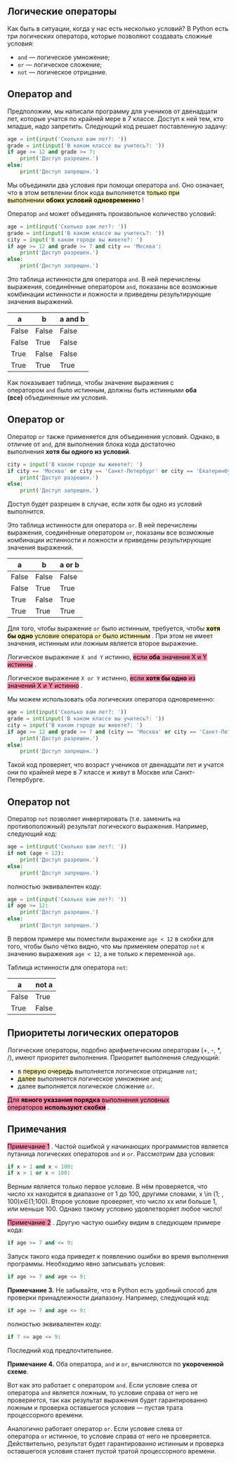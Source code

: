 ## Логические операторы

Как быть в ситуации, когда у нас есть несколько условий? В Python есть три логических оператора, которые позволяют создавать сложные условия:

-   `and` — логическое умножение;
-   `or` — логическое сложение;
-   `not` — логическое отрицание.

## Оператор and

Предположим, мы написали программу для учеников от двенадцати лет, которые учатся по крайней мере в 7 классе. Доступ к ней тем, кто младше, надо запретить. Следующий код решает поставленную задачу:

```python
age = int(input('Сколько вам лет?: '))
grade = int(input('В каком классе вы учитесь?: '))
if age >= 12 and grade >= 7:
    print('Доступ разрешен.')
else:
    print('Доступ запрещен.')
```

Мы объединили два условия при помощи оператора `and`. Оно означает, что в этом ветвлении блок кода выполняется <mark style="background: #FFF3A3A6;">только при выполнении **обоих условий** **одновременно**</mark> !

Оператор `and` может объединять произвольное количество условий:

```python
age = int(input('Сколько вам лет?: '))
grade = int(input('В каком классе вы учитесь?: '))
city = input('В каком городе вы живете?: ')
if age >= 12 and grade >= 7 and city == 'Москва':
    print('Доступ разрешен.')
else:
    print('Доступ запрещен.')
```

Это таблица истинности для оператора `and`. В ней перечислены выражения, соединённые оператором `and`, показаны все возможные комбинации истинности и ложности и приведены результирующие значения выражений.

| a     | b     | a and b |
| ----- | ----- | ------- |
| False | False | False   |
| False | True  | False   |
| True  | False | False   |
| True  | True  | True    |

Как показывает таблица, чтобы значение выражения с оператором `and` было истинным, должны быть истинными **оба (все)** объединенные им условия.

## Оператор or

Оператор `or` также применяется для объединения условий. Однако, в отличие от `and`, для выполнения блока кода достаточно выполнения **хотя бы одного из условий**.

```python
city = input('В каком городе вы живете?: ')
if city == 'Москва' or city == 'Санкт-Петербург' or city == 'Екатеринбург':
    print('Доступ разрешен.')
else:
    print('Доступ запрещен.')
```

Доступ будет разрешен в случае, если хотя бы одно из условий выполнится.

Это таблица истинности для оператора `or`. В ней перечислены выражения, соединённые оператором `or`, показаны все возможные комбинации истинности и ложности и приведены результирующие значения выражений.

| a     | b     | a or b |
| ----- | ----- | ------ |
| False | False | False  |
| False | True  | True   |
| True  | False | True   |
| True  | True  | True   |

Для того, чтобы выражение `or` было истинным, требуется, чтобы <mark style="background: #FFF3A3A6;">**хотя бы одно** условие оператора `or` было истинным</mark> . При этом не имеет значения, истинным или ложным является второе выражение.

Логическое выражение `X and Y` истинно, <mark style="background: #FF5582A6;">если **оба** значения X и Y истинны</mark> .

Логическое выражение `X or Y` истинно, <mark style="background: #FF5582A6;">если **хотя бы одно** из значений X и Y истинно</mark> .

Мы можем использовать оба логических оператора одновременно:

```python
age = int(input('Сколько вам лет?: '))
grade = int(input('В каком классе вы учитесь?: '))
city = input('В каком городе вы живете?: ')
if age >= 12 and grade >= 7 and (city == 'Москва' or city == 'Санкт-Петербург'):
    print('Доступ разрешен.')
else:
    print('Доступ запрещен.')
```

Такой код проверяет, что возраст учеников от двенадцати лет и учатся они по крайней мере в 7 классе и живут в Москве или Санкт-Петербурге.

## Оператор not

Оператор `not` позволяет инвертировать (т.е. заменить на противоположный) результат логического выражения. Например, следующий код:

```python
age = int(input('Сколько вам лет?: '))
if not (age < 12):
    print('Доступ разрешен.')
else:
    print('Доступ запрещен.')
```

полностью эквивалентен коду:

```python
age = int(input('Сколько вам лет?: '))
if age >= 12:
    print('Доступ разрешен.')
else:
    print('Доступ запрещен.')
```

В первом примере мы поместили выражение `age < 12` в скобки для того, чтобы было чётко видно, что мы применяем оператор `not` к значению выражения `age < 12`, а не только к переменной `age`.

Таблица истинности для оператора `not`:

| a     | not a |
| ----- | ----- |
| False | True  |
| True  | False |

## Приоритеты логических операторов

Логические операторы, подобно арифметическим операторам (+, -, *, /), имеют приоритет выполнения. Приоритет выполнения следующий:

-   в <mark style="background: #FFF3A3A6;">первую очередь</mark> выполняется логическое отрицание `not`;
-   <mark style="background: #FFF3A3A6;">далее</mark> выполняется логическое умножение `and`;
-   далее выполняется логическое сложение `or`.

<mark style="background: #FF5582A6;">Для **явного указания порядка** выполнения условных операторов **используют скобки**</mark> .

## Примечания

<mark style="background: #FF5582A6;">Примечание 1</mark> . Частой ошибкой у начинающих программистов является путаница логических операторов `and` и `or`. Рассмотрим два условия:

```python
if x > 1 and x < 100:
if x > 1 or x < 100:
```

Верным является только первое условие. В нём проверяется, что число xx находится в диапазоне от 1 до 100, другими словами, x \in (1; \, 100)x∈(1;100). Второе условие проверяет, что число xx или больше 1, или меньше 100. Однако такому условию удовлетворяет любое число!

<mark style="background: #FF5582A6;">Примечание 2</mark> . Другую частую ошибку видим в следующем примере кода:

```python
if age >= 7 and <= 9:
```

Запуск такого кода приведет к появлению ошибки во время выполнения программы. Необходимо явно записывать условия:

```python
if age >= 7 and age <= 9:
```

**Примечание 3.** Не забывайте, что в Python есть удобный способ для проверки принадлежности диапазону. Например, следующий код:

```python
if age >= 7 and age <= 9:
```

полностью эквивалентен коду:

```python
if 7 <= age <= 9:
```

Последний код предпочтительнее.

**Примечание 4.** Оба оператора, `and` и `or`, вычисляются по **укороченной схеме**.

Вот как это работает с оператором `and`. Если условие слева от оператора `and` является ложным, то условие справа от него не проверяется, так как результат выражения будет гарантированно ложным и проверка оставшегося условия — пустая трата процессорного времени.

Аналогично работает оператор `or`. Если условие слева от оператора `or` истинное, то условие справа от него не проверяется. Действительно, результат будет гарантированно истинным и проверка оставшегося условия станет пустой тратой процессорного времени.
